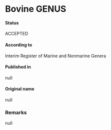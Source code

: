 # Bovine GENUS

#### Status
ACCEPTED

#### According to
Interim Register of Marine and Nonmarine Genera

#### Published in
null

#### Original name
null

### Remarks
null